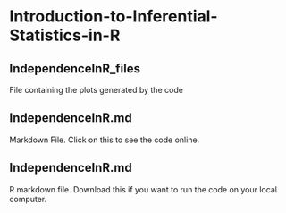 # Introduction-to-Inferential-Statistics-in-R

## IndependenceInR_files
File containing the plots generated by the code
## IndependenceInR.md
Markdown File. Click on this to see the code online. 
## IndependenceInR.md
R markdown file. Download this if you want to run the code on your local computer. 
